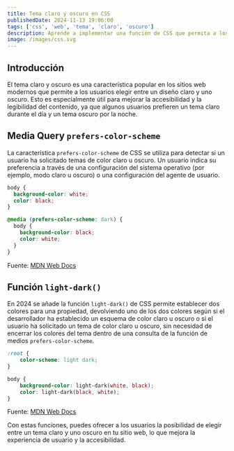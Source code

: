 ```yaml
---
title: Tema claro y oscuro en CSS
publishedDate: 2024-11-13 19:06:00
tags: ['css', 'web', 'tema', 'claro', 'oscuro']
description: Aprende a implementar una función de CSS que permita a los usuarios cambiar entre un tema claro y uno oscuro en tu sitio web.
image: /images/css.svg
---
```


## Introducción

El tema claro y oscuro es una característica popular en los sitios web modernos que permite a los usuarios elegir entre un diseño claro y uno oscuro. Esto es especialmente útil para mejorar la accesibilidad y la legibilidad del contenido, ya que algunos usuarios prefieren un tema claro durante el día y un tema oscuro por la noche.

## Media Query `prefers-color-scheme`

La característica `prefers-color-scheme` de CSS se utiliza para detectar si un usuario ha solicitado temas de color claro u oscuro. Un usuario indica su preferencia a través de una configuración del sistema operativo (por ejemplo, modo claro u oscuro) o una configuración del agente de usuario.

```css
body {
  background-color: white;
  color: black;
}

@media (prefers-color-scheme: dark) {
  body {
    background-color: black;
    color: white;
  }
}
```

Fuente: <a href="https://developer.mozilla.org/en-US/docs/Web/CSS/@media/prefers-color-scheme" target="_blank">MDN Web Docs</a>

## Función `light-dark()`

En 2024 se añade la función `light-dark()` de CSS permite establecer dos colores para una propiedad, devolviendo uno de los dos colores según si el desarrollador ha establecido un esquema de color claro u oscuro o si el usuario ha solicitado un tema de color claro u oscuro, sin necesidad de encerrar los colores del tema dentro de una consulta de la función de medios `prefers-color-scheme`.

```css
:root {
    color-scheme: light dark;
}

body {
    background-color: light-dark(white, black);
    color: light-dark(black, white);
}
```

Fuente: <a href="https://developer.mozilla.org/en-US/docs/Web/CSS/color_value/light-dark" target="_blank">MDN Web Docs</a>

Con estas funciones, puedes ofrecer a los usuarios la posibilidad de elegir entre un tema claro y uno oscuro en tu sitio web, lo que mejora la experiencia de usuario y la accesibilidad.